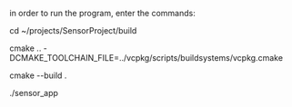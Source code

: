 in order to run the program, enter the commands:

cd ~/projects/SensorProject/build

cmake .. -DCMAKE_TOOLCHAIN_FILE=../vcpkg/scripts/buildsystems/vcpkg.cmake

cmake --build .

./sensor_app